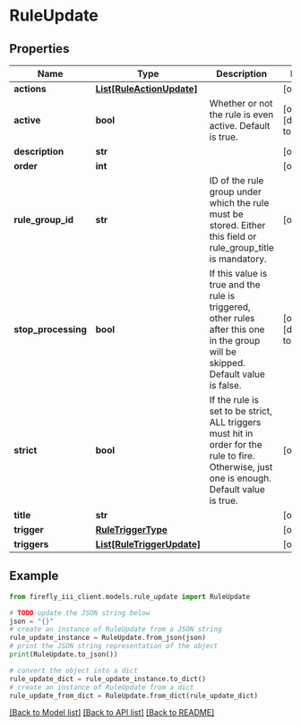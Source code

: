 # RuleUpdate


## Properties

Name | Type | Description | Notes
------------ | ------------- | ------------- | -------------
**actions** | [**List[RuleActionUpdate]**](RuleActionUpdate.md) |  | [optional] 
**active** | **bool** | Whether or not the rule is even active. Default is true. | [optional] [default to True]
**description** | **str** |  | [optional] 
**order** | **int** |  | [optional] 
**rule_group_id** | **str** | ID of the rule group under which the rule must be stored. Either this field or rule_group_title is mandatory. | [optional] 
**stop_processing** | **bool** | If this value is true and the rule is triggered, other rules  after this one in the group will be skipped. Default value is false. | [optional] [default to False]
**strict** | **bool** | If the rule is set to be strict, ALL triggers must hit in order for the rule to fire. Otherwise, just one is enough. Default value is true. | [optional] 
**title** | **str** |  | [optional] 
**trigger** | [**RuleTriggerType**](RuleTriggerType.md) |  | [optional] 
**triggers** | [**List[RuleTriggerUpdate]**](RuleTriggerUpdate.md) |  | [optional] 

## Example

```python
from firefly_iii_client.models.rule_update import RuleUpdate

# TODO update the JSON string below
json = "{}"
# create an instance of RuleUpdate from a JSON string
rule_update_instance = RuleUpdate.from_json(json)
# print the JSON string representation of the object
print(RuleUpdate.to_json())

# convert the object into a dict
rule_update_dict = rule_update_instance.to_dict()
# create an instance of RuleUpdate from a dict
rule_update_from_dict = RuleUpdate.from_dict(rule_update_dict)
```
[[Back to Model list]](../README.md#documentation-for-models) [[Back to API list]](../README.md#documentation-for-api-endpoints) [[Back to README]](../README.md)


